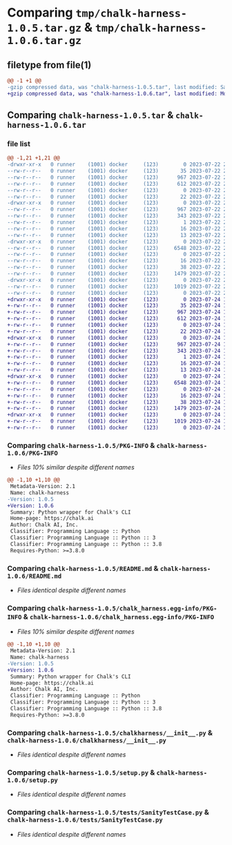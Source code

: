 # Comparing `tmp/chalk-harness-1.0.5.tar.gz` & `tmp/chalk-harness-1.0.6.tar.gz`

## filetype from file(1)

```diff
@@ -1 +1 @@
-gzip compressed data, was "chalk-harness-1.0.5.tar", last modified: Sat Jul 22 23:12:39 2023, max compression
+gzip compressed data, was "chalk-harness-1.0.6.tar", last modified: Mon Jul 24 16:23:00 2023, max compression
```

## Comparing `chalk-harness-1.0.5.tar` & `chalk-harness-1.0.6.tar`

### file list

```diff
@@ -1,21 +1,21 @@
-drwxr-xr-x   0 runner    (1001) docker     (123)        0 2023-07-22 23:12:39.060551 chalk-harness-1.0.5/
--rw-r--r--   0 runner    (1001) docker     (123)       35 2023-07-22 23:12:18.000000 chalk-harness-1.0.5/.gitignore
--rw-r--r--   0 runner    (1001) docker     (123)      967 2023-07-22 23:12:39.056551 chalk-harness-1.0.5/PKG-INFO
--rw-r--r--   0 runner    (1001) docker     (123)      612 2023-07-22 23:12:18.000000 chalk-harness-1.0.5/README.md
--rw-r--r--   0 runner    (1001) docker     (123)        0 2023-07-22 23:12:18.000000 chalk-harness-1.0.5/__init__.py
--rw-r--r--   0 runner    (1001) docker     (123)       22 2023-07-22 23:12:19.000000 chalk-harness-1.0.5/_version.py
-drwxr-xr-x   0 runner    (1001) docker     (123)        0 2023-07-22 23:12:39.056551 chalk-harness-1.0.5/chalk_harness.egg-info/
--rw-r--r--   0 runner    (1001) docker     (123)      967 2023-07-22 23:12:38.000000 chalk-harness-1.0.5/chalk_harness.egg-info/PKG-INFO
--rw-r--r--   0 runner    (1001) docker     (123)      343 2023-07-22 23:12:39.000000 chalk-harness-1.0.5/chalk_harness.egg-info/SOURCES.txt
--rw-r--r--   0 runner    (1001) docker     (123)        1 2023-07-22 23:12:38.000000 chalk-harness-1.0.5/chalk_harness.egg-info/dependency_links.txt
--rw-r--r--   0 runner    (1001) docker     (123)       16 2023-07-22 23:12:38.000000 chalk-harness-1.0.5/chalk_harness.egg-info/requires.txt
--rw-r--r--   0 runner    (1001) docker     (123)       13 2023-07-22 23:12:38.000000 chalk-harness-1.0.5/chalk_harness.egg-info/top_level.txt
-drwxr-xr-x   0 runner    (1001) docker     (123)        0 2023-07-22 23:12:39.056551 chalk-harness-1.0.5/chalkharness/
--rw-r--r--   0 runner    (1001) docker     (123)     6548 2023-07-22 23:12:18.000000 chalk-harness-1.0.5/chalkharness/__init__.py
--rw-r--r--   0 runner    (1001) docker     (123)        0 2023-07-22 23:12:18.000000 chalk-harness-1.0.5/chalkharness/py.typed
--rw-r--r--   0 runner    (1001) docker     (123)       16 2023-07-22 23:12:18.000000 chalk-harness-1.0.5/requirements.txt
--rw-r--r--   0 runner    (1001) docker     (123)       38 2023-07-22 23:12:39.060551 chalk-harness-1.0.5/setup.cfg
--rw-r--r--   0 runner    (1001) docker     (123)     1479 2023-07-22 23:12:18.000000 chalk-harness-1.0.5/setup.py
-drwxr-xr-x   0 runner    (1001) docker     (123)        0 2023-07-22 23:12:39.056551 chalk-harness-1.0.5/tests/
--rw-r--r--   0 runner    (1001) docker     (123)     1019 2023-07-22 23:12:18.000000 chalk-harness-1.0.5/tests/SanityTestCase.py
--rw-r--r--   0 runner    (1001) docker     (123)        0 2023-07-22 23:12:18.000000 chalk-harness-1.0.5/tests/__init__.py
+drwxr-xr-x   0 runner    (1001) docker     (123)        0 2023-07-24 16:23:00.652905 chalk-harness-1.0.6/
+-rw-r--r--   0 runner    (1001) docker     (123)       35 2023-07-24 16:22:40.000000 chalk-harness-1.0.6/.gitignore
+-rw-r--r--   0 runner    (1001) docker     (123)      967 2023-07-24 16:23:00.652905 chalk-harness-1.0.6/PKG-INFO
+-rw-r--r--   0 runner    (1001) docker     (123)      612 2023-07-24 16:22:40.000000 chalk-harness-1.0.6/README.md
+-rw-r--r--   0 runner    (1001) docker     (123)        0 2023-07-24 16:22:40.000000 chalk-harness-1.0.6/__init__.py
+-rw-r--r--   0 runner    (1001) docker     (123)       22 2023-07-24 16:22:41.000000 chalk-harness-1.0.6/_version.py
+drwxr-xr-x   0 runner    (1001) docker     (123)        0 2023-07-24 16:23:00.652905 chalk-harness-1.0.6/chalk_harness.egg-info/
+-rw-r--r--   0 runner    (1001) docker     (123)      967 2023-07-24 16:23:00.000000 chalk-harness-1.0.6/chalk_harness.egg-info/PKG-INFO
+-rw-r--r--   0 runner    (1001) docker     (123)      343 2023-07-24 16:23:00.000000 chalk-harness-1.0.6/chalk_harness.egg-info/SOURCES.txt
+-rw-r--r--   0 runner    (1001) docker     (123)        1 2023-07-24 16:23:00.000000 chalk-harness-1.0.6/chalk_harness.egg-info/dependency_links.txt
+-rw-r--r--   0 runner    (1001) docker     (123)       16 2023-07-24 16:23:00.000000 chalk-harness-1.0.6/chalk_harness.egg-info/requires.txt
+-rw-r--r--   0 runner    (1001) docker     (123)       13 2023-07-24 16:23:00.000000 chalk-harness-1.0.6/chalk_harness.egg-info/top_level.txt
+drwxr-xr-x   0 runner    (1001) docker     (123)        0 2023-07-24 16:23:00.652905 chalk-harness-1.0.6/chalkharness/
+-rw-r--r--   0 runner    (1001) docker     (123)     6548 2023-07-24 16:22:40.000000 chalk-harness-1.0.6/chalkharness/__init__.py
+-rw-r--r--   0 runner    (1001) docker     (123)        0 2023-07-24 16:22:40.000000 chalk-harness-1.0.6/chalkharness/py.typed
+-rw-r--r--   0 runner    (1001) docker     (123)       16 2023-07-24 16:22:40.000000 chalk-harness-1.0.6/requirements.txt
+-rw-r--r--   0 runner    (1001) docker     (123)       38 2023-07-24 16:23:00.652905 chalk-harness-1.0.6/setup.cfg
+-rw-r--r--   0 runner    (1001) docker     (123)     1479 2023-07-24 16:22:40.000000 chalk-harness-1.0.6/setup.py
+drwxr-xr-x   0 runner    (1001) docker     (123)        0 2023-07-24 16:23:00.652905 chalk-harness-1.0.6/tests/
+-rw-r--r--   0 runner    (1001) docker     (123)     1019 2023-07-24 16:22:40.000000 chalk-harness-1.0.6/tests/SanityTestCase.py
+-rw-r--r--   0 runner    (1001) docker     (123)        0 2023-07-24 16:22:40.000000 chalk-harness-1.0.6/tests/__init__.py
```

### Comparing `chalk-harness-1.0.5/PKG-INFO` & `chalk-harness-1.0.6/PKG-INFO`

 * *Files 10% similar despite different names*

```diff
@@ -1,10 +1,10 @@
 Metadata-Version: 2.1
 Name: chalk-harness
-Version: 1.0.5
+Version: 1.0.6
 Summary: Python wrapper for Chalk's CLI
 Home-page: https://chalk.ai
 Author: Chalk AI, Inc.
 Classifier: Programming Language :: Python
 Classifier: Programming Language :: Python :: 3
 Classifier: Programming Language :: Python :: 3.8
 Requires-Python: >=3.8.0
```

### Comparing `chalk-harness-1.0.5/README.md` & `chalk-harness-1.0.6/README.md`

 * *Files identical despite different names*

### Comparing `chalk-harness-1.0.5/chalk_harness.egg-info/PKG-INFO` & `chalk-harness-1.0.6/chalk_harness.egg-info/PKG-INFO`

 * *Files 10% similar despite different names*

```diff
@@ -1,10 +1,10 @@
 Metadata-Version: 2.1
 Name: chalk-harness
-Version: 1.0.5
+Version: 1.0.6
 Summary: Python wrapper for Chalk's CLI
 Home-page: https://chalk.ai
 Author: Chalk AI, Inc.
 Classifier: Programming Language :: Python
 Classifier: Programming Language :: Python :: 3
 Classifier: Programming Language :: Python :: 3.8
 Requires-Python: >=3.8.0
```

### Comparing `chalk-harness-1.0.5/chalkharness/__init__.py` & `chalk-harness-1.0.6/chalkharness/__init__.py`

 * *Files identical despite different names*

### Comparing `chalk-harness-1.0.5/setup.py` & `chalk-harness-1.0.6/setup.py`

 * *Files identical despite different names*

### Comparing `chalk-harness-1.0.5/tests/SanityTestCase.py` & `chalk-harness-1.0.6/tests/SanityTestCase.py`

 * *Files identical despite different names*

